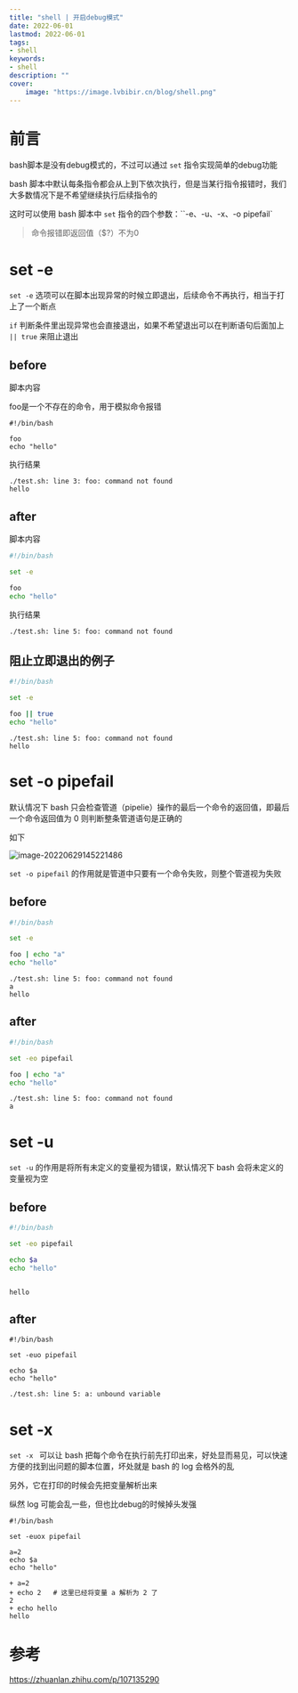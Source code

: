 ```yaml
---
title: "shell | 开启debug模式" 
date: 2022-06-01
lastmod: 2022-06-01
tags: 
- shell
keywords:
- shell
description: "" 
cover:
    image: "https://image.lvbibir.cn/blog/shell.png" 
---
```

# 前言

bash脚本是没有debug模式的，不过可以通过 `set` 指令实现简单的debug功能

bash 脚本中默认每条指令都会从上到下依次执行，但是当某行指令报错时，我们大多数情况下是不希望继续执行后续指令的

这时可以使用 bash 脚本中 `set` 指令的四个参数：``-e、-u、-x、-o pipefail`

> 命令报错即返回值（$?）不为0

# set -e

`set -e` 选项可以在脚本出现异常的时候立即退出，后续命令不再执行，相当于打上了一个断点

`if` 判断条件里出现异常也会直接退出，如果不希望退出可以在判断语句后面加上 `|| true` 来阻止退出

## before

脚本内容

foo是一个不存在的命令，用于模拟命令报错

```shell
#!/bin/bash

foo
echo "hello"
```

执行结果

```
./test.sh: line 3: foo: command not found
hello
```

## after

脚本内容

```bash
#!/bin/bash

set -e

foo
echo "hello"
```

执行结果

```
./test.sh: line 5: foo: command not found
```

## 阻止立即退出的例子

```bash
#!/bin/bash

set -e

foo || true
echo "hello"
```

```
./test.sh: line 5: foo: command not found
hello
```

# set -o pipefail

默认情况下 bash 只会检查管道（pipelie）操作的最后一个命令的返回值，即最后一个命令返回值为 0 则判断整条管道语句是正确的

如下

![image-20220629145221486](https://image.lvbibir.cn/blog/image-20220629145221486.png)

`set -o pipefail` 的作用就是管道中只要有一个命令失败，则整个管道视为失败

## before

```bash
#!/bin/bash

set -e

foo | echo "a"
echo "hello"
```

```
./test.sh: line 5: foo: command not found
a
hello
```

## after

```bash
#!/bin/bash

set -eo pipefail

foo | echo "a"
echo "hello"
```

```
./test.sh: line 5: foo: command not found
a
```

# set -u

`set -u` 的作用是将所有未定义的变量视为错误，默认情况下 bash 会将未定义的变量视为空

## before

```bash
#!/bin/bash

set -eo pipefail

echo $a
echo "hello"
```

```

hello
```

## after

```
#!/bin/bash

set -euo pipefail

echo $a
echo "hello"
```

```
./test.sh: line 5: a: unbound variable
```

# set -x

`set -x ` 可以让 bash 把每个命令在执行前先打印出来，好处显而易见，可以快速方便的找到出问题的脚本位置，坏处就是 bash 的 log 会格外的乱

另外，它在打印的时候会先把变量解析出来

纵然 log 可能会乱一些，但也比debug的时候掉头发强

```
#!/bin/bash

set -euox pipefail

a=2
echo $a
echo "hello"
```

```
+ a=2
+ echo 2   # 这里已经将变量 a 解析为 2 了
2
+ echo hello
hello
```

# 参考

https://zhuanlan.zhihu.com/p/107135290